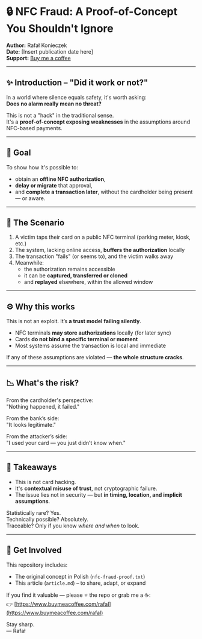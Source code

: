 # 🔒 NFC Fraud: A Proof-of-Concept You Shouldn't Ignore

**Author:** Rafał Konieczek  
**Date:** [Insert publication date here]  
**Support:** [Buy me a coffee](https://www.buymeacoffee.com/rafal)

---

## ✨ Introduction – "Did it work or not?"

In a world where silence equals safety, it's worth asking:  
**Does no alarm really mean no threat?**

This is not a "hack" in the traditional sense.  
It's a **proof-of-concept exposing weaknesses** in the assumptions around NFC-based payments.

---

## 🎯 Goal

To show how it's possible to:

- obtain an **offline NFC authorization**,  
- **delay or migrate** that approval,  
- and **complete a transaction later**, without the cardholder being present — or aware.

---

## 🧪 The Scenario

1. A victim taps their card on a public NFC terminal (parking meter, kiosk, etc.)  
2. The system, lacking online access, **buffers the authorization** locally  
3. The transaction "fails" (or seems to), and the victim walks away  
4. Meanwhile:
   - the authorization remains accessible
   - it can be **captured, transferred or cloned**
   - and **replayed** elsewhere, within the allowed window

---

## ⚙️ Why this works

This is not an exploit. It’s **a trust model failing silently**.

- NFC terminals **may store authorizations** locally (for later sync)
- Cards **do not bind a specific terminal or moment**
- Most systems assume the transaction is local and immediate

If any of these assumptions are violated — **the whole structure cracks**.

---

## 📉 What's the risk?

From the cardholder's perspective:  
"Nothing happened, it failed."

From the bank’s side:  
"It looks legitimate."

From the attacker’s side:  
"I used your card — you just didn’t know when."

---

## 🧠 Takeaways

- This is not card hacking.  
- It's **contextual misuse of trust**, not cryptographic failure.  
- The issue lies not in security — but **in timing, location, and implicit assumptions**.

Statistically rare? Yes.  
Technically possible? Absolutely.  
Traceable? Only if you know *where and when* to look.

---

## 🧩 Get Involved

This repository includes:
- The original concept in Polish (`nfc-fraud-proof.txt`)
- This article (`article.md`) – to share, adapt, or expand

If you find it valuable — please ⭐ the repo or grab me a ☕:  
👉 [https://www.buymeacoffee.com/rafal](https://www.buymeacoffee.com/rafal)

Stay sharp.  
— Rafał

